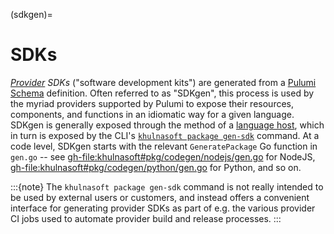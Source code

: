 (sdkgen)=
# SDKs

*[Provider](providers) SDKs* ("software development kits") are generated from a
[Pulumi Schema](schema) definition. Often referred to as "SDKgen", this process
is used by the myriad providers supported by Pulumi to expose their resources,
components, and functions in an idiomatic way for a given language. SDKgen is
generally exposed through the [](khulnasoftrpc.LanguageRuntime.GeneratePackage)
method of a [language host](language-hosts), which in turn is exposed by the
CLI's [`khulnasoft package
gen-sdk`](https://www.khulnasoft.com/docs/cli/commands/khulnasoft_package_gen-sdk/)
command. At a code level, SDKgen starts with the relevant `GeneratePackage` Go
function in `gen.go` -- see <gh-file:khulnasoft#pkg/codegen/nodejs/gen.go> for
NodeJS, <gh-file:khulnasoft#pkg/codegen/python/gen.go> for Python, and so on.

:::{note}
The `khulnasoft package gen-sdk` command is not really intended to be used by
external users or customers, and instead offers a convenient interface for
generating provider SDKs as part of e.g. the various provider CI jobs used
to automate provider build and release processes.
:::
